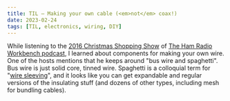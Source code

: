 ```yaml
---
title: TIL – Making your own cable (<em>not</em> coax!)
date: 2023-02-24
tags: [TIL, electronics, wiring, DIY]
---
```


While listening to the [2016 Christmas Shopping Show](https://overcast.fm/+NZ-DxDoKw) of [The Ham Radio Workbench podcast](https://www.hamradioworkbench.com/), I learned about components for making your own wire. One of the hosts mentions that he keeps around "bus wire and spaghetti". Bus wire is just solid core, tinned wire. Spaghetti is a colloquial term for "[wire sleeving](https://www.mcmaster.com/wire-sleeving)", and it looks like you can get expandable and regular versions of the insulating stuff (and dozens of other types, including mesh for bundling cables). 